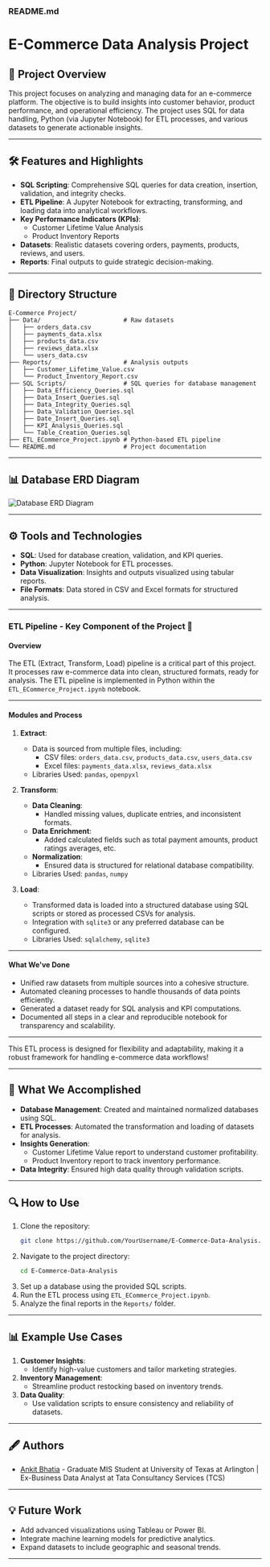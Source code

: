 ### README.md

# E-Commerce Data Analysis Project

## 📖 Project Overview
This project focuses on analyzing and managing data for an e-commerce platform. The objective is to build insights into customer behavior, product performance, and operational efficiency. The project uses SQL for data handling, Python (via Jupyter Notebook) for ETL processes, and various datasets to generate actionable insights.

---

## 🛠️ Features and Highlights
- **SQL Scripting**: Comprehensive SQL queries for data creation, insertion, validation, and integrity checks.
- **ETL Pipeline**: A Jupyter Notebook for extracting, transforming, and loading data into analytical workflows.
- **Key Performance Indicators (KPIs)**:
  - Customer Lifetime Value Analysis
  - Product Inventory Reports
- **Datasets**: Realistic datasets covering orders, payments, products, reviews, and users.
- **Reports**: Final outputs to guide strategic decision-making.

---

## 📂 Directory Structure
```
E-Commerce Project/
├── Data/                       # Raw datasets
│   ├── orders_data.csv
│   ├── payments_data.xlsx
│   ├── products_data.csv
│   ├── reviews_data.xlsx
│   └── users_data.csv
├── Reports/                    # Analysis outputs
│   ├── Customer_Lifetime_Value.csv
│   └── Product_Inventory_Report.csv
├── SQL Scripts/                # SQL queries for database management
│   ├── Data_Efficiency_Queries.sql
│   ├── Data_Insert_Queries.sql
│   ├── Data_Integrity_Queries.sql
│   ├── Data_Validation_Queries.sql
│   ├── Date_Insert_Queries.sql
│   ├── KPI_Analysis_Queries.sql
│   └── Table_Creation_Queries.sql
├── ETL_ECommerce_Project.ipynb # Python-based ETL pipeline
└── README.md                   # Project documentation
```

---

## 📊 Database ERD Diagram

![Database ERD Diagram](https://github.com/user-attachments/assets/729ed6af-de08-473b-8347-0e0ab295d97c)




---

## ⚙️ Tools and Technologies
- **SQL**: Used for database creation, validation, and KPI queries.
- **Python**: Jupyter Notebook for ETL processes.
- **Data Visualization**: Insights and outputs visualized using tabular reports.
- **File Formats**: Data stored in CSV and Excel formats for structured analysis.

---
### ETL Pipeline - Key Component of the Project 🚀

#### **Overview**
The ETL (Extract, Transform, Load) pipeline is a critical part of this project. It processes raw e-commerce data into clean, structured formats, ready for analysis. The ETL pipeline is implemented in Python within the `ETL_ECommerce_Project.ipynb` notebook.

---

#### **Modules and Process**
1. **Extract**:
   - Data is sourced from multiple files, including:
     - CSV files: `orders_data.csv`, `products_data.csv`, `users_data.csv`
     - Excel files: `payments_data.xlsx`, `reviews_data.xlsx`
   - Libraries Used: `pandas`, `openpyxl`

2. **Transform**:
   - **Data Cleaning**: 
     - Handled missing values, duplicate entries, and inconsistent formats.
   - **Data Enrichment**:
     - Added calculated fields such as total payment amounts, product ratings averages, etc.
   - **Normalization**:
     - Ensured data is structured for relational database compatibility.
   - Libraries Used: `pandas`, `numpy`

3. **Load**:
   - Transformed data is loaded into a structured database using SQL scripts or stored as processed CSVs for analysis.
   - Integration with `sqlite3` or any preferred database can be configured.
   - Libraries Used: `sqlalchemy`, `sqlite3`

---

#### **What We've Done**
- Unified raw datasets from multiple sources into a cohesive structure.
- Automated cleaning processes to handle thousands of data points efficiently.
- Generated a dataset ready for SQL analysis and KPI computations.
- Documented all steps in a clear and reproducible notebook for transparency and scalability.

---

This ETL process is designed for flexibility and adaptability, making it a robust framework for handling e-commerce data workflows!

---

## 🚀 What We Accomplished
- **Database Management**: Created and maintained normalized databases using SQL.
- **ETL Processes**: Automated the transformation and loading of datasets for analysis.
- **Insights Generation**:
  - Customer Lifetime Value report to understand customer profitability.
  - Product Inventory report to track inventory performance.
- **Data Integrity**: Ensured high data quality through validation scripts.

---

## 🔍 How to Use
1. Clone the repository:
   ```bash
   git clone https://github.com/YourUsername/E-Commerce-Data-Analysis.git
   ```
2. Navigate to the project directory:
   ```bash
   cd E-Commerce-Data-Analysis
   ```
3. Set up a database using the provided SQL scripts.
4. Run the ETL process using `ETL_ECommerce_Project.ipynb`.
5. Analyze the final reports in the `Reports/` folder.

---

## 📊 Example Use Cases
1. **Customer Insights**:
   - Identify high-value customers and tailor marketing strategies.
2. **Inventory Management**:
   - Streamline product restocking based on inventory trends.
3. **Data Quality**:
   - Use validation scripts to ensure consistency and reliability of datasets.

---

## 🖋️ Authors
- [Ankit Bhatia](https://www.linkedin.com/in/ankit-bhatia12/) - Graduate MIS Student at University of Texas at Arlington | Ex-Business Data Analyst at Tata Consultancy Services (TCS)

---

## 💡 Future Work
- Add advanced visualizations using Tableau or Power BI.
- Integrate machine learning models for predictive analytics.
- Expand datasets to include geographic and seasonal trends.

---

